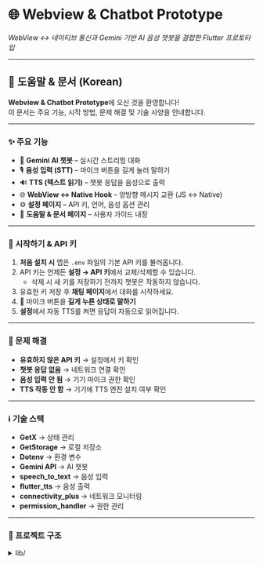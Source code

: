 # 🌐 Webview & Chatbot Prototype  
_WebView ↔ 네이티브 통신과 Gemini 기반 AI 음성 챗봇을 결합한 Flutter 프로토타입_

---

## 📖 도움말 & 문서 (Korean)

**Webview & Chatbot Prototype**에 오신 것을 환영합니다!  
이 문서는 주요 기능, 시작 방법, 문제 해결 및 기술 사양을 안내합니다.

---

### ✨ 주요 기능
- 🤖 **Gemini AI 챗봇** – 실시간 스트리밍 대화
- 🎙 **음성 입력 (STT)** – 마이크 버튼을 길게 눌러 말하기
- 🔊 **TTS (텍스트 읽기)** – 챗봇 응답을 음성으로 출력
- 🌐 **WebView ↔ Native Hook** – 양방향 메시지 교환 (JS ↔ Native)
- ⚙️ **설정 페이지** – API 키, 언어, 음성 옵션 관리
- 📖 **도움말 & 문서 페이지** – 사용자 가이드 내장

---

### 🚀 시작하기 & API 키
1. **처음 설치 시** 앱은 `.env` 파일의 기본 API 키를 불러옵니다.  
2. API 키는 언제든 **설정 → API 키**에서 교체/삭제할 수 있습니다.  
   - 삭제 시 새 키를 저장하기 전까지 챗봇은 작동하지 않습니다.  
3. 유효한 키 저장 후 **채팅 페이지**에서 대화를 시작하세요.  
4. 🎤 마이크 버튼을 **길게 누른 상태로 말하기**  
5. **설정**에서 자동 TTS를 켜면 응답이 자동으로 읽어집니다.

---

### 🐛 문제 해결
- **유효하지 않은 API 키** → 설정에서 키 확인  
- **챗봇 응답 없음** → 네트워크 연결 확인  
- **음성 입력 안 됨** → 기기 마이크 권한 확인  
- **TTS 작동 안 함** → 기기에 TTS 엔진 설치 여부 확인  

---

### ℹ️ 기술 스택
- **GetX** → 상태 관리  
- **GetStorage** → 로컬 저장소  
- **Dotenv** → 환경 변수  
- **Gemini API** → AI 챗봇  
- **speech_to_text** → 음성 입력  
- **flutter_tts** → 음성 출력  
- **connectivity_plus** → 네트워크 모니터링  
- **permission_handler** → 권한 관리  

---

### 📂 프로젝트 구조
<details>
<summary>lib/</summary>

<!-- Commented, readable version (good for README explanations) -->
```text
lib
├── features                        // Feature-based modular architecture
│   ├── chat                        // 💬 Chat module (AI chatbot core)
│   │   ├── domain                  // Business logic (independent of UI)
│   │   │   └── chat_stream_manager.dart   // Manages streaming chat responses
│   │   ├── models                  // Data models & adapters
│   │   │   ├── chat_model.dart          // Base chat model interface
│   │   │   ├── gemini_adapter.dart      // Adapter to connect with Gemini API
│   │   │   └── gemini_manager.dart      // Manager for Gemini sessions
│   │   ├── services                // External integrations & utilities
│   │   │   ├── stt_service.dart         // Speech-to-Text service (voice input)
│   │   │   ├── transient_message_service.dart // Handles temporary chat messages
│   │   │   └── tts_service.dart         // Text-to-Speech service (voice output)
│   │   ├── widgets                 // UI components for chat
│   │   │   ├── action_card.dart         // Card with actions (buttons/shortcuts)
│   │   │   ├── chat_bubble.dart         // UI for chat messages
│   │   │   ├── input_area.dart          // Chat input field (text + mic)
│   │   │   ├── mic_pulse_btn.dart       // Animated mic button for voice input
│   │   │   └── show_list_empty.dart     // Empty state widget (no chats)
│   │   ├── chat_binding.dart        // GetX binding (dependency injection)
│   │   ├── chat_controller.dart     // GetX controller (state management)
│   │   └── chat_page.dart           // Main chat screen UI
│   │
│   ├── help_docs                    // 📖 Help & documentation module
│   │   └── help_docs_page.dart          // In-app help & docs screen
│   │
│   ├── home                         // 🏠 Home module
│   │   └── home_page.dart               // App entry/home page
│   │
│   ├── settings                     // ⚙️ Settings module
│   │   ├── widgets                  // UI widgets for settings
│   │   │   ├── api_key_card.dart        // API key input card
│   │   │   ├── danger_utilities_card.dart // Utilities (reset, clear storage)
│   │   │   ├── voice_language_card.dart  // Language & voice options
│   │   │   └── settings_controller.dart // GetX controller for settings
│   │   └── settings_page.dart           // Settings screen UI
│   │
│   └── webview                      // 🌐 WebView integration module
│       ├── bridge                   // Web ↔ Native bridge layer
│       │   ├── bridge_controller.dart    // Handles WebView <-> Native messages
│       │   └── messages_model.dart       // Data model for WebView messages
│       └── webview_page.dart             // WebView screen UI
│
├── shared                           // Shared resources across features
│   ├── services                     // Common/global services
│   └── translations                 // i18n translations
│
├── app.dart                         // Root app configuration (routes, themes)
└── main.dart                        // App entry point (main function)

```text

### 🙏 마무리
**Webview & Chatbot Prototype**을 사용해 주셔서 감사합니다.  
여러분의 피드백과 제안은 앱의 발전에 큰 도움이 됩니다! 🚀

---

---

## 📘 Help & Documentation (English)

Welcome to **Webview & Chatbot Prototype**!  
This document explains the main features, setup, troubleshooting, and technical specifications.

---

### ✨ Main Features
- 🤖 **Gemini AI Chatbot** – Real-time streaming responses
- 🎙 **Voice Input (STT)** – Hold mic button to speak
- 🔊 **TTS (Text-to-Speech)** – Chatbot reads responses aloud
- 🌐 **WebView ↔ Native Hook** – Bidirectional JSON messaging
- ⚙️ **Settings Page** – Manage API key, language, and voice options
- 📖 **Help & Docs Page** – In-app guide

---

### 🚀 Getting Started & API Key
1. On first install, the app loads an API key from `.env`.  
2. API key can be updated anytime in **Settings → API Key**.  
   - If deleted, chatbot won’t function until a new key is saved.  
3. Save a valid key, then return to **Chat Page** to start a conversation.  
4. 🎤 Press and **hold mic button to speak**.  
5. Enable auto-TTS in **Settings** to hear responses automatically.  

---

### 🐛 Troubleshooting
- **Invalid API Key** → Check key in settings  
- **No chatbot response** → Verify network connection  
- **Voice input not working** → Enable microphone permissions  
- **TTS not working** → Ensure device has a TTS engine installed  

---

### ℹ️ Tech Stack
- **GetX** → State management  
- **GetStorage** → Local storage  
- **Dotenv** → Environment variables  
- **Gemini API** → AI chatbot  
- **speech_to_text** → Voice input  
- **flutter_tts** → Voice output  
- **connectivity_plus** → Network monitoring  
- **permission_handler** → Permissions  

---

### 🙏 Closing
Thank you for using **Webview & Chatbot Prototype**!  
Your feedback and suggestions are highly valuable for future improvements. 🚀

## 👤 Contact
DovudjonUsmonov@gmail.com